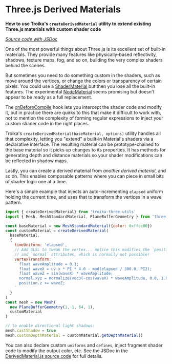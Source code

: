 # Three.js Derived Materials

**How to use Troika's `createDerivedMaterial` utility to extend existing Three.js materials with custom shader code**

_[Source code with JSDoc](https://github.com/protectwise/troika/blob/master/packages/troika-three-utils/src/DerivedMaterial.js)_

One of the most powerful things about Three.js is its excellent set of built-in materials. They provide many features like physically-based reflectivity, shadows, texture maps, fog, and so on, building the very complex shaders behind the scenes.

But sometimes you need to do something custom in the shaders, such as move around the vertices, or change the colors or transparency of certain pixels. You could use a [ShaderMaterial](https://threejs.org/docs/#api/en/materials/ShaderMaterial) but then you lose all the built-in features. The experimental [NodeMaterial](https://www.donmccurdy.com/2019/03/17/three-nodematerial-introduction/) seems promising but doesn't appear to be ready as a full replacement.

The [onBeforeCompile](https://threejs.org/docs/#api/en/materials/Material.onBeforeCompile) hook lets you intercept the shader code and modify it, but in practice there are quirks to this that make it difficult to work with, not to mention the complexity of forming regular expressions to inject your custom shader code in the right places.

Troika's `createDerivedMaterial(baseMaterial, options)` utility handles all that complexity, letting you "extend" a built-in Material's shaders via a declarative interface. The resulting material can be prototype-chained to the base material so it picks up changes to its properties. It has methods for generating depth and distance materials so your shader modifications can be reflected in shadow maps. 

Lastly, you can create a derived material from _another derived material_, and so on. This enables composable patterns where you can piece in small bits of shader logic one at a time.

Here's a simple example that injects an auto-incrementing `elapsed` uniform holding the current time, and uses that to transform the vertices in a wave pattern.

```js
import { createDerivedMaterial} from 'troika-three-utils'
import { Mesh, MeshStandardMaterial, PlaneBufferGeometry } from 'three'

const baseMaterial = new MeshStandardMaterial({color: 0xffcc00})
const customMaterial = createDerivedMaterial(
  baseMaterial,
  {
    timeUniform: 'elapsed',
    // Add GLSL to tweak the vertex... notice this modifies the `position`
    // and `normal` attributes, which is normally not possible!
    vertexTransform: `
      float waveAmplitude = 0.1;
      float waveX = uv.x * PI * 4.0 - mod(elapsed / 300.0, PI2);
      float waveZ = sin(waveX) * waveAmplitude;
      normal.xyz = normalize(vec3(-cos(waveX) * waveAmplitude, 0.0, 1.0));
      position.z += waveZ;
    `
  }
)
const mesh = new Mesh(
  new PlaneBufferGeometry(1, 1, 64, 1),
  customMaterial
)

// to enable directional light shadows:
mesh.castShadow = true
mesh.customDepthMaterial = customMaterial.getDepthMaterial()
```

You can also declare custom `uniforms` and `defines`, inject fragment shader code to modify the output color, etc. See the JSDoc in the [DerivedMaterial.js source code](https://github.com/protectwise/troika/blob/master/packages/troika-three-utils/src/DerivedMaterial.js) for full details.
